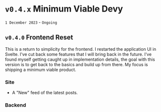 # `v0.4.x` Minimum Viable Devy

`1 December 2023` - `Ongoing`

## `v0.4.0` Frontend Reset

This is a return to simplicity for the frontend. I restarted the application UI in Svelte. I've cut back some features that I will bring back in the future. I've found myself getting caught up in implementation details, the goal with this version is to get back to the basics and build up from there. My focus is shipping a minimum viable product.

### Site

- A "New" feed of the latest posts.

### Backend
